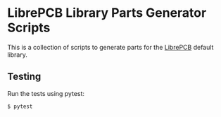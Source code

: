 # LibrePCB Library Parts Generator Scripts

This is a collection of scripts to generate parts for the
[LibrePCB](https://librepcb.org) default library.

## Testing

Run the tests using pytest:

    $ pytest
